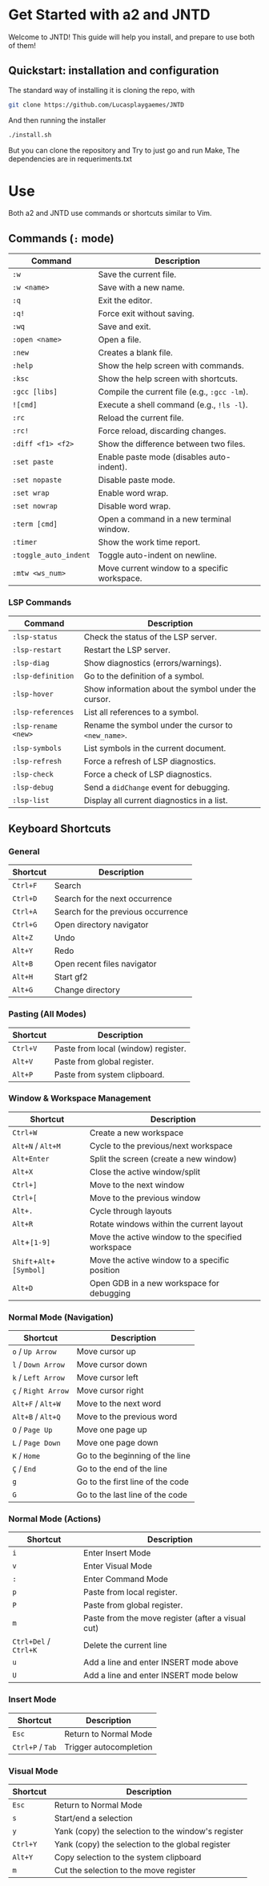 # Get Started with a2 and JNTD
Welcome to JNTD! This guide will help you install, and prepare to use both of them!

## Quickstart: installation and configuration
The standard way of installing it is cloning the repo, with
```bash
git clone https://github.com/Lucasplaygaemes/JNTD
```
And then running the installer
```bash
./install.sh
```
But you can clone the repository and Try to just go and run Make, The dependencies are in requeriments.txt


# Use
Both a2 and JNTD use commands or shortcuts similar to Vim.

## Commands (`:` mode)

| Command | Description |
|---|---|
| `:w` | Save the current file. |
| `:w <name>` | Save with a new name. |
| `:q` | Exit the editor. |
| `:q!` | Force exit without saving. |
| `:wq` | Save and exit. |
| `:open <name>` | Open a file. |
| `:new` | Creates a blank file. |
| `:help` | Show the help screen with commands. |
| `:ksc` | Show the help screen with shortcuts. |
| `:gcc [libs]` | Compile the current file (e.g., `:gcc -lm`). |
| `![cmd]` | Execute a shell command (e.g., `!ls -l`). |
| `:rc` | Reload the current file. |
| `:rc!` | Force reload, discarding changes. |
| `:diff <f1> <f2>` | Show the difference between two files. |
| `:set paste` | Enable paste mode (disables auto-indent). |
| `:set nopaste` | Disable paste mode. |
| `:set wrap` | Enable word wrap. |
| `:set nowrap` | Disable word wrap. |
| `:term [cmd]` | Open a command in a new terminal window. |
| `:timer` | Show the work time report. |
| `:toggle_auto_indent` | Toggle auto-indent on newline. |
| `:mtw <ws_num>` | Move current window to a specific workspace. |

### LSP Commands

| Command | Description |
|---|---|
| `:lsp-status` | Check the status of the LSP server. |
| `:lsp-restart` | Restart the LSP server. |
| `:lsp-diag` | Show diagnostics (errors/warnings). |
| `:lsp-definition` | Go to the definition of a symbol. |
| `:lsp-hover` | Show information about the symbol under the cursor. |
| `:lsp-references` | List all references to a symbol. |
| `:lsp-rename <new>` | Rename the symbol under the cursor to `<new_name>`. |
| `:lsp-symbols` | List symbols in the current document. |
| `:lsp-refresh` | Force a refresh of LSP diagnostics. |
| `:lsp-check` | Force a check of LSP diagnostics. |
| `:lsp-debug` | Send a `didChange` event for debugging. |
| `:lsp-list` | Display all current diagnostics in a list. |

## Keyboard Shortcuts

### General

| Shortcut | Description |
|---|---|
| `Ctrl+F` | Search |
| `Ctrl+D` | Search for the next occurrence |
| `Ctrl+A` | Search for the previous occurrence |
| `Ctrl+G` | Open directory navigator |
| `Alt+Z` | Undo |
| `Alt+Y` | Redo |
| `Alt+B` | Open recent files navigator |
| `Alt+H` | Start gf2 |
| `Alt+G` | Change directory |

### Pasting (All Modes)

| Shortcut | Description |
|---|---|
| `Ctrl+V` | Paste from local (window) register. |
| `Alt+V` | Paste from global register. |
| `Alt+P` | Paste from system clipboard. |

### Window & Workspace Management

| Shortcut | Description |
|---|---|
| `Ctrl+W` | Create a new workspace |
| `Alt+N` / `Alt+M` | Cycle to the previous/next workspace |
| `Alt+Enter` | Split the screen (create a new window) |
| `Alt+X` | Close the active window/split |
| `Ctrl+]` | Move to the next window |
| `Ctrl+[` | Move to the previous window |
| `Alt+.` | Cycle through layouts |
| `Alt+R` | Rotate windows within the current layout |
| `Alt`+`[1-9]` | Move the active window to the specified workspace |
| `Shift`+`Alt`+`[Symbol]`| Move the active window to a specific position |
| `Alt+D` | Open GDB in a new workspace for debugging |

### Normal Mode (Navigation)

| Shortcut | Description |
|---|---|
| `o` / `Up Arrow` | Move cursor up |
| `l` / `Down Arrow` | Move cursor down |
| `k` / `Left Arrow` | Move cursor left |
| `ç` / `Right Arrow` | Move cursor right |
| `Alt+F` / `Alt+W` | Move to the next word |
| `Alt+B` / `Alt+Q` | Move to the previous word |
| `O` / `Page Up` | Move one page up |
| `L` / `Page Down` | Move one page down |
| `K` / `Home` | Go to the beginning of the line |
| `Ç` / `End` | Go to the end of the line |
| `g` | Go to the first line of the code |
| `G` | Go to the last line of the code |

### Normal Mode (Actions)

| Shortcut | Description |
|---|---|
| `i` | Enter Insert Mode |
| `v` | Enter Visual Mode |
| `:` | Enter Command Mode |
| `p` | Paste from local register. |
| `P` | Paste from global register. |
| `m` | Paste from the move register (after a visual cut) |
| `Ctrl+Del` / `Ctrl+K` | Delete the current line |
| `u` | Add a line and enter INSERT mode above |
| `U` | Add a line and enter INSERT mode below |

### Insert Mode

| Shortcut | Description |
|---|---|
| `Esc` | Return to Normal Mode |
| `Ctrl+P` / `Tab` | Trigger autocompletion |

### Visual Mode

| Shortcut | Description |
|---|---|
| `Esc` | Return to Normal Mode |
| `s` | Start/end a selection |
| `y` | Yank (copy) the selection to the window's register |
| `Ctrl+Y` | Yank (copy) the selection to the global register |
| `Alt+Y` | Copy selection to the system clipboard |
| `m` | Cut the selection to the move register |